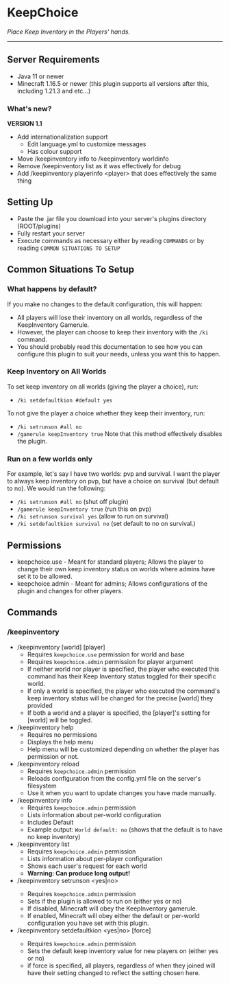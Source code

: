 # KeepChoice
*Place Keep Inventory in the Players' hands.*

---

## Server Requirements

- Java 11 or newer
- Minecraft 1.16.5 or newer (this plugin supports all versions after this, including 1.21.3 and etc...)

### What's new?

**VERSION 1.1**

- Add internationalization support
  - Edit language.yml to customize messages
  - Has colour support
- Move /keepinventory info to /keepinventory worldinfo
- Remove /keepinventory list as it was effectively for debug
- Add /keepinventory playerinfo \<player\> that does effectively the same thing

## Setting Up

- Paste the .jar file you download into your server's plugins directory (ROOT/plugins)
- Fully restart your server
- Execute commands as necessary either by reading `COMMANDS` or by reading `COMMON SITUATIONS TO SETUP`

## Common Situations To Setup

### What happens by default?
If you make no changes to the default configuration, this will happen:
- All players will lose their inventory on all worlds, regardless of the KeepInventory Gamerule. 
- However, the player can choose to keep their inventory with the `/ki` command. 
- You should probably read this documentation to see how you can configure this plugin to suit your needs, unless you want this to happen.

### Keep Inventory on All Worlds

To set keep inventory on all worlds (giving the player a choice), run:
- `/ki setdefaultkion #default yes`

To not give the player a choice whether they keep their inventory, run:
- `/ki setrunson #all no`
- `/gamerule keepInventory true`
Note that this method effectively disables the plugin.

### Run on a few worlds only

For example, let's say I have two worlds: pvp and survival. I want the player to always keep inventory on pvp, but have a choice on survival (but default to no). We would run the following:
- `/ki setrunson #all no` (shut off plugin)
- `/gamerule keepInventory true` (run this on pvp)
- `/ki setrunson survival yes` (allow to run on survival)
- `/ki setdefaultkion survival no` (set default to no on survival.)

## Permissions

- keepchoice.use - Meant for standard players; Allows the player to change their own keep inventory status on worlds where admins have set it to be allowed.
- keepchoice.admin - Meant for admins; Allows configurations of the plugin and changes for other players.

## Commands
### /keepinventory

- /keepinventory \[world] \[player]
  - Requires `keepchoice.use` permission for world and base
  - Requires `keepchoice.admin` permission for player argument
  - If neither world nor player is specified, the player who executed this command has their Keep Inventory status toggled for their specific world.
  - If only a world is specified, the player who executed the command's keep inventory status will be changed for the precise \[world] they provided
  - If both a world and a player is specified, the \[player]'s setting for \[world] will be toggled.
- /keepinventory help
  - Requires no permissions 
  - Displays the help menu
  - Help menu will be customized depending on whether the player has permission or not.
- /keepinventory reload
  - Requires `keepchoice.admin` permission
  - Reloads configuration from the config.yml file on the server's filesystem
  - Use it when you want to update changes you have made manually.
- /keepinventory info
  - Requires `keepchoice.admin` permission
  - Lists information about per-world configuration
  - Includes Default
  - Example output: `World default: no` (shows that the default is to have no keep inventory)
- /keepinventory list
  - Requires `keepchoice.admin` permission
  - Lists information about per-player configuration
  - Shows each user's request for each world
  - **Warning: Can produce long output!**
- /keepinventory setrunson <world> <yes|no>
  - Requires `keepchoice.admin` permission
  - Sets if the plugin is allowed to run on <world> (either yes or no)
  - If disabled, Minecraft will obey the KeepInventory gamerule.
  - If enabled, Minecraft will obey either the default or per-world configuration you have set with this plugin.
- /keepinventory setdefaultkion <world> <yes|no> \[force]
  - Requires `keepchoice.admin` permission
  - Sets the default keep inventory value for new players on <world> (either yes or no)
  - if force is specified, all players, regardless of when they joined will have their setting changed to reflect the setting chosen here.